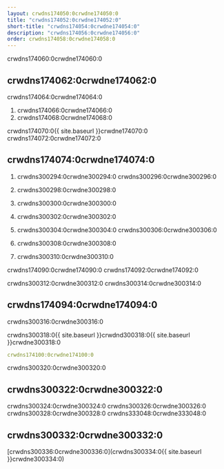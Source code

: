 ```yaml
---
layout: crwdns174050:0crwdne174050:0
title: "crwdns174052:0crwdne174052:0"
short-title: "crwdns174054:0crwdne174054:0"
description: "crwdns174056:0crwdne174056:0"
order: crwdns174058:0crwdne174058:0
---
```


crwdns174060:0crwdne174060:0

## crwdns174062:0crwdne174062:0

crwdns174064:0crwdne174064:0

1. crwdns174066:0crwdne174066:0
2. crwdns174068:0crwdne174068:0

crwdns174070:0{{ site.baseurl }}crwdne174070:0 crwdns174072:0crwdne174072:0

## crwdns174074:0crwdne174074:0

1. crwdns300294:0crwdne300294:0 crwdns300296:0crwdne300296:0

2. crwdns300298:0crwdne300298:0

3. crwdns300300:0crwdne300300:0

4. crwdns300302:0crwdne300302:0

5. crwdns300304:0crwdne300304:0 crwdns300306:0crwdne300306:0

6. crwdns300308:0crwdne300308:0

7. crwdns300310:0crwdne300310:0

crwdns174090:0crwdne174090:0 crwdns174092:0crwdne174092:0

crwdns300312:0crwdne300312:0 crwdns300314:0crwdne300314:0

## crwdns174094:0crwdne174094:0

crwdns300316:0crwdne300316:0

crwdns300318:0{{ site.baseurl }}crwdnd300318:0{{ site.baseurl }}crwdne300318:0

```yaml
crwdns174100:0crwdne174100:0
```

crwdns300320:0crwdne300320:0

## crwdns300322:0crwdne300322:0

crwdns300324:0crwdne300324:0 crwdns300326:0crwdne300326:0 crwdns300328:0crwdne300328:0 crwdns333048:0crwdne333048:0

## crwdns300332:0crwdne300332:0

[crwdns300336:0crwdne300336:0](crwdns300334:0{{ site.baseurl }}crwdne300334:0)